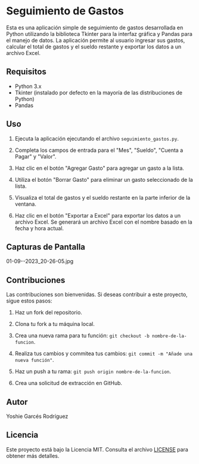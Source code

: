 
# Seguimiento de Gastos

Esta es una aplicación simple de seguimiento de gastos desarrollada en Python utilizando la biblioteca Tkinter para la interfaz gráfica y Pandas para el manejo de datos. La aplicación permite al usuario ingresar sus gastos, calcular el total de gastos y el sueldo restante
y exportar los datos a un archivo Excel.

## Requisitos

- Python 3.x
- Tkinter (instalado por defecto en la mayoría de las distribuciones de Python)
- Pandas


## Uso

1. Ejecuta la aplicación ejecutando el archivo `seguimiento_gastos.py`.

2. Completa los campos de entrada para el "Mes", "Sueldo", "Cuenta a Pagar" y "Valor".

3. Haz clic en el botón "Agregar Gasto" para agregar un gasto a la lista.

4. Utiliza el botón "Borrar Gasto" para eliminar un gasto seleccionado de la lista.

5. Visualiza el total de gastos y el sueldo restante en la parte inferior de la ventana.

6. Haz clic en el botón "Exportar a Excel" para exportar los datos a un archivo Excel. Se generará un archivo Excel con el nombre basado en la fecha y hora actual.

## Capturas de Pantalla

01-09--2023_20-26-05.jpg

## Contribuciones

Las contribuciones son bienvenidas. Si deseas contribuir a este proyecto, sigue estos pasos:

1. Haz un fork del repositorio.

2. Clona tu fork a tu máquina local.

3. Crea una nueva rama para tu función: `git checkout -b nombre-de-la-funcion`.

4. Realiza tus cambios y commitea tus cambios: `git commit -m "Añade una nueva función"`.

5. Haz un push a tu rama: `git push origin nombre-de-la-funcion`.

6. Crea una solicitud de extracción en GitHub.

## Autor

Yoshie Garcés Rodríguez

## Licencia

Este proyecto está bajo la Licencia MIT. Consulta el archivo [LICENSE](LICENSE) para obtener más detalles.


